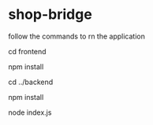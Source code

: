 # shop-bridge
follow the commands to rn the application

cd frontend

npm install

cd ../backend

npm install

node index.js


